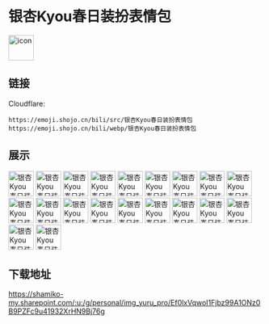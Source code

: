 # 银杏Kyou春日装扮表情包
<img src="https://emoji.shojo.cn/bili/src/银杏Kyou春日装扮表情包/icon.png" width="50" height="50" alt="icon">

## 链接
Cloudflare:
```
https://emoji.shojo.cn/bili/src/银杏Kyou春日装扮表情包
https://emoji.shojo.cn/bili/webp/银杏Kyou春日装扮表情包
```
## 展示
<img src="https://emoji.shojo.cn/bili/src/银杏Kyou春日装扮表情包/银杏Kyou春日装扮表情包-哈？.png" width="50" height="50" alt="银杏Kyou春日装扮表情包-哈？">
<img src="https://emoji.shojo.cn/bili/src/银杏Kyou春日装扮表情包/银杏Kyou春日装扮表情包-啊对对对.png" width="50" height="50" alt="银杏Kyou春日装扮表情包-啊对对对">
<img src="https://emoji.shojo.cn/bili/src/银杏Kyou春日装扮表情包/银杏Kyou春日装扮表情包-高兴.png" width="50" height="50" alt="银杏Kyou春日装扮表情包-高兴">
<img src="https://emoji.shojo.cn/bili/src/银杏Kyou春日装扮表情包/银杏Kyou春日装扮表情包-唱歌.png" width="50" height="50" alt="银杏Kyou春日装扮表情包-唱歌">
<img src="https://emoji.shojo.cn/bili/src/银杏Kyou春日装扮表情包/银杏Kyou春日装扮表情包-给你花花.png" width="50" height="50" alt="银杏Kyou春日装扮表情包-给你花花">
<img src="https://emoji.shojo.cn/bili/src/银杏Kyou春日装扮表情包/银杏Kyou春日装扮表情包-去郊游.png" width="50" height="50" alt="银杏Kyou春日装扮表情包-去郊游">
<img src="https://emoji.shojo.cn/bili/src/银杏Kyou春日装扮表情包/银杏Kyou春日装扮表情包-不高杏.png" width="50" height="50" alt="银杏Kyou春日装扮表情包-不高杏">
<img src="https://emoji.shojo.cn/bili/src/银杏Kyou春日装扮表情包/银杏Kyou春日装扮表情包-爱你.png" width="50" height="50" alt="银杏Kyou春日装扮表情包-爱你">
<img src="https://emoji.shojo.cn/bili/src/银杏Kyou春日装扮表情包/银杏Kyou春日装扮表情包-庆祝.png" width="50" height="50" alt="银杏Kyou春日装扮表情包-庆祝">
<img src="https://emoji.shojo.cn/bili/src/银杏Kyou春日装扮表情包/银杏Kyou春日装扮表情包-星星眼.png" width="50" height="50" alt="银杏Kyou春日装扮表情包-星星眼">
<img src="https://emoji.shojo.cn/bili/src/银杏Kyou春日装扮表情包/银杏Kyou春日装扮表情包-你可真杏.png" width="50" height="50" alt="银杏Kyou春日装扮表情包-你可真杏">
<img src="https://emoji.shojo.cn/bili/src/银杏Kyou春日装扮表情包/银杏Kyou春日装扮表情包-探头.png" width="50" height="50" alt="银杏Kyou春日装扮表情包-探头">
<img src="https://emoji.shojo.cn/bili/src/银杏Kyou春日装扮表情包/银杏Kyou春日装扮表情包-委屈.png" width="50" height="50" alt="银杏Kyou春日装扮表情包-委屈">
<img src="https://emoji.shojo.cn/bili/src/银杏Kyou春日装扮表情包/银杏Kyou春日装扮表情包-亲亲.png" width="50" height="50" alt="银杏Kyou春日装扮表情包-亲亲">
<img src="https://emoji.shojo.cn/bili/src/银杏Kyou春日装扮表情包/银杏Kyou春日装扮表情包-酷.png" width="50" height="50" alt="银杏Kyou春日装扮表情包-酷">
<img src="https://emoji.shojo.cn/bili/src/银杏Kyou春日装扮表情包/银杏Kyou春日装扮表情包-果咩.png" width="50" height="50" alt="银杏Kyou春日装扮表情包-果咩">
<img src="https://emoji.shojo.cn/bili/src/银杏Kyou春日装扮表情包/银杏Kyou春日装扮表情包-你没银杏.png" width="50" height="50" alt="银杏Kyou春日装扮表情包-你没银杏">
<img src="https://emoji.shojo.cn/bili/src/银杏Kyou春日装扮表情包/银杏Kyou春日装扮表情包-急急急.png" width="50" height="50" alt="银杏Kyou春日装扮表情包-急急急">
<img src="https://emoji.shojo.cn/bili/src/银杏Kyou春日装扮表情包/银杏Kyou春日装扮表情包-晕.png" width="50" height="50" alt="银杏Kyou春日装扮表情包-晕">
<img src="https://emoji.shojo.cn/bili/src/银杏Kyou春日装扮表情包/银杏Kyou春日装扮表情包-出去！.png" width="50" height="50" alt="银杏Kyou春日装扮表情包-出去！">

## 下载地址

https://shamiko-my.sharepoint.com/:u:/g/personal/img_yuru_pro/Ef0lxVqwoI1Fjbz99A1ONz0B9PZFc9u41932XrHN9Bj76g
